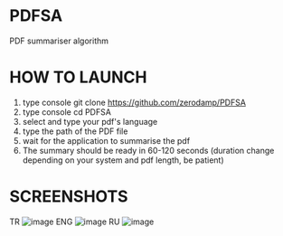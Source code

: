 # PDFSA
PDF summariser algorithm

# HOW TO LAUNCH
1. type console git clone https://github.com/zerodamp/PDFSA
2. type console cd PDFSA
3. select and type your pdf's language
4. type the path of the PDF file
5. wait for the application to summarise the pdf
6. The summary should be ready in 60-120 seconds (duration change depending on your system and pdf length, be patient)

# SCREENSHOTS
TR
![image](https://github.com/zerodamp/PDFSA/assets/124603911/cbc54e1f-1bff-47ba-bf42-f76d762eb107)
ENG
![image](https://github.com/zerodamp/PDFSA/assets/124603911/24c2df29-a4cb-490e-a12e-306a60525296)
RU
![image](https://github.com/zerodamp/PDFSA/assets/124603911/3eee943b-b410-45ff-bf83-ddb5872ee18d)

